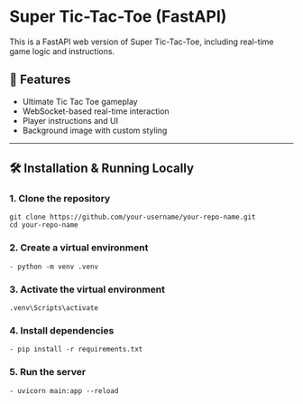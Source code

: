 # Super Tic-Tac-Toe (FastAPI)

This is a FastAPI web version of Super Tic-Tac-Toe, including real-time game logic and instructions.

## 🚀 Features
- Ultimate Tic Tac Toe gameplay
- WebSocket-based real-time interaction
- Player instructions and UI
- Background image with custom styling

---

## 🛠 Installation & Running Locally

### 1. Clone the repository
```bush
git clone https://github.com/your-username/your-repo-name.git
cd your-repo-name
```

### 2. Create a virtual environment
```bush
- python -m venv .venv
```
### 3. Activate the virtual environment
```bush
.venv\Scripts\activate
```

### 4. Install dependencies
```bush
- pip install -r requirements.txt
```

### 5. Run the server
```bush
- uvicorn main:app --reload
```